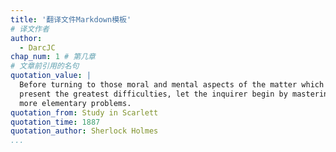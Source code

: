 ```yaml
---
title: '翻译文件Markdown模板'
# 译文作者
author:
  - DarcJC
chap_num: 1 # 第几章
# 文章前引用的名句
quotation_value: |
  Before turning to those moral and mental aspects of the matter which
  present the greatest difficulties, let the inquirer begin by mastering
  more elementary problems.
quotation_from: Study in Scarlett
quotation_time: 1887
quotation_author: Sherlock Holmes
...
```

